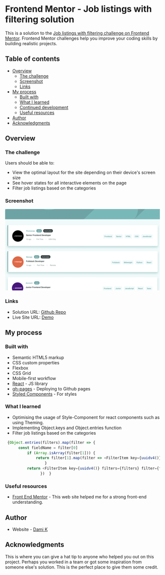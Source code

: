 # Frontend Mentor - Job listings with filtering solution

This is a solution to the [Job listings with filtering challenge on Frontend Mentor](https://www.frontendmentor.io/challenges/job-listings-with-filtering-ivstIPCt). Frontend Mentor challenges help you improve your coding skills by building realistic projects. 

## Table of contents

- [Overview](#overview)
  - [The challenge](#the-challenge)
  - [Screenshot](#screenshot)
  - [Links](#links)
- [My process](#my-process)
  - [Built with](#built-with)
  - [What I learned](#what-i-learned)
  - [Continued development](#continued-development)
  - [Useful resources](#useful-resources)
- [Author](#author)
- [Acknowledgments](#acknowledgments)

## Overview

### The challenge

Users should be able to:

- View the optimal layout for the site depending on their device's screen size
- See hover states for all interactive elements on the page
- Filter job listings based on the categories

### Screenshot

![](./screenshot.png)

### Links

- Solution URL: [Github Repo](https://github.com/da9104/react-jobboard)
- Live Site URL: [Demo](https://da9104.github.io/react-jobboard)

## My process

### Built with

- Semantic HTML5 markup
- CSS custom properties
- Flexbox
- CSS Grid
- Mobile-first workflow
- [React](https://reactjs.org/) - JS library
- [gh-pages](https://docs.github.com/en/pages) - Deploying to Github pages
- [Styled Components](https://styled-components.com/) - For styles

### What I learned

- Optimising the usage of Style-Component for react components such as using Theming.
- Implementing Object.keys and Object.entries function 
- Filter job listings based on the categories

```javascript
 {Object.entries(filters).map(filter => {
      const fieldName = filter[0] 
          if (Array.isArray(filter[1])) {
              return filter[1].map(filter => <FilterItem key={uuidv4()} filters={filters} filter={filter} setFilters={setFilters} fieldName={fieldName} />)
                  }
          return <FilterItem key={uuidv4()} filters={filters} filter={filter[1]} setFilters={setFilters} fieldName={fieldName}/>
                })  }
```

### Useful resources

- [Front End Mentor](https://www.frontendmentor.io) - This web site helped me for a strong front-end understanding.

## Author

- Website - [Dami K](https://www.your-site.com)

## Acknowledgments

This is where you can give a hat tip to anyone who helped you out on this project. Perhaps you worked in a team or got some inspiration from someone else's solution. This is the perfect place to give them some credit.

